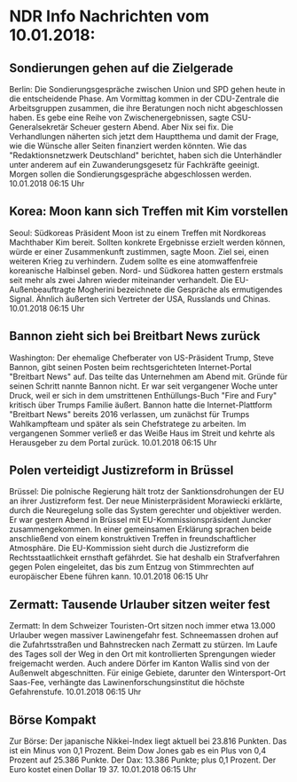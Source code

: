 # NDR Info Nachrichten vom 10.01.2018:


## Sondierungen gehen auf die Zielgerade
Berlin: Die Sondierungsgespräche zwischen Union und SPD gehen heute in die entscheidende Phase. Am Vormittag kommen in der CDU-Zentrale die Arbeitsgruppen zusammen, die ihre Beratungen noch nicht abgeschlossen haben. Es gebe eine Reihe von Zwischenergebnissen, sagte CSU-Generalsekretär Scheuer gestern Abend. Aber Nix sei fix. Die Verhandlungen näherten sich jetzt dem Hauptthema und damit der Frage, wie die Wünsche aller Seiten finanziert werden könnten. Wie das "Redaktionsnetzwerk Deutschland" berichtet, haben sich die Unterhändler unter anderem auf ein Zuwanderungsgesetz für Fachkräfte geeinigt. Morgen sollen die Sondierungsgespräche abgeschlossen werden. 10.01.2018 06:15 Uhr 

## Korea: Moon kann sich Treffen mit Kim vorstellen
Seoul: Südkoreas Präsident Moon ist zu einem Treffen mit Nordkoreas Machthaber Kim bereit. Sollten konkrete Ergebnisse erzielt werden können, würde er einer Zusammenkunft zustimmen, sagte Moon. Ziel sei, einen weiteren Krieg zu verhindern. Zudem sollte es eine atomwaffenfreie koreanische Halbinsel geben. Nord- und Südkorea hatten gestern erstmals seit mehr als zwei Jahren wieder miteinander verhandelt. Die EU-Außenbeauftragte Mogherini bezeichnete die Gespräche als ermutigendes Signal. Ähnlich äußerten sich Vertreter der USA, Russlands und Chinas. 10.01.2018 06:15 Uhr 

## Bannon zieht sich bei Breitbart News zurück
Washington: Der ehemalige Chefberater von US-Präsident Trump, Steve Bannon, gibt seinen Posten beim rechtsgerichteten Internet-Portal "Breitbart News" auf. Das teilte das Unternehmen am Abend mit. Gründe für seinen Schritt nannte Bannon nicht. Er war seit vergangener Woche unter Druck, weil er sich in dem umstrittenen Enthüllungs-Buch "Fire and Fury" kritisch über Trumps Familie äußert. Bannon hatte die Internet-Plattform "Breitbart News" bereits 2016 verlassen, um zunächst für Trumps Wahlkampfteam und später als sein Chefstratege zu arbeiten. Im vergangenen Sommer verließ er das Weiße Haus im Streit und kehrte als Herausgeber zu dem Portal zurück. 10.01.2018 06:15 Uhr 

## Polen verteidigt Justizreform in Brüssel
Brüssel: Die polnische Regierung hält trotz der Sanktionsdrohungen der EU an ihrer Justizreform fest. Der neue Ministerpräsident Morawiecki erklärte, durch die Neuregelung solle das System gerechter und objektiver werden. Er war gestern Abend in Brüssel mit EU-Kommissionspräsident Juncker zusammengekommen. In einer gemeinsamen Erklärung sprachen beide anschließend von einem konstruktiven Treffen in freundschaftlicher Atmosphäre. Die EU-Kommission sieht durch die Justizreform die Rechtsstaatlichkeit ernsthaft gefährdet. Sie hat deshalb ein Strafverfahren gegen Polen eingeleitet, das bis zum Entzug von Stimmrechten auf europäischer Ebene führen kann. 10.01.2018 06:15 Uhr 

## Zermatt: Tausende Urlauber sitzen weiter fest
Zermatt: In dem Schweizer Touristen-Ort sitzen noch immer etwa 13.000 Urlauber wegen massiver Lawinengefahr fest. Schneemassen drohen auf die Zufahrtsstraßen und Bahnstrecken nach Zermatt zu stürzen. Im Laufe des Tages soll der Weg in den Ort mit kontrollierten Sprengungen wieder freigemacht werden. Auch andere Dörfer im Kanton Wallis sind von der Außenwelt abgeschnitten. Für einige Gebiete, darunter den Wintersport-Ort Saas-Fee, verhängte das Lawinenforschungsinstitut die höchste Gefahrenstufe. 10.01.2018 06:15 Uhr 

## Börse Kompakt
Zur Börse: Der japanische Nikkei-Index liegt aktuell bei 23.816 Punkten. Das ist ein Minus von 0,1 Prozent. Beim Dow Jones gab es ein Plus von 0,4 Prozent auf 25.386 Punkte. Der Dax:			13.386 Punkte; plus 0,1 Prozent. Der Euro kostet einen Dollar 19 37. 10.01.2018 06:15 Uhr 
